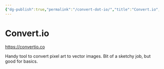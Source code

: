 ```yaml
---
{"dg-publish":true,"permalink":"/convert-dot-io/","title":"Convert.io","noteIcon":""}
---
```



# Convert.io

https://convertio.co

Handy tool to convert pixel art to vector images. Bit of a sketchy job, but good for basics. 
